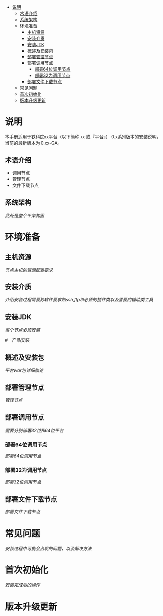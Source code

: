  * [说明](#说明)
      * [术语介绍](#术语介绍)
      * [系统架构](#系统架构)
   * [环境准备](#环境准备)
      * [主机资源](#主机资源)
      * [安装介质](#安装介质)
      * [安装JDK](#安装jdk)
      * [概述及安装包](#概述及安装包)
      * [部署管理节点](#部署管理节点)
      * [部署调用节点](#部署调用节点)
         * [部署64位调用节点](#部署64位调用节点)
         * [部署32为调用节点](#部署32为调用节点)
      * [部署文件下载节点](#部署文件下载节点)
   * [常见问题](#常见问题)
   * [首次初始化](#首次初始化)
   * [版本升级更新](#版本升级更新)

# 说明
本手册适用于铁科院xx平台（以下简称 xx 或『平台』） 0.x系列版本的安装说明，当前的最新版本为 0.xx-GA。
## 术语介绍

* 调用节点
* 管理节点
* 文件下载节点

## 系统架构
*此处是整个平架构图*

# 环境准备
 
## 主机资源
 *节点主机的资源配置要求*

## 安装介质
*介绍安装过程需要的软件要求如ssh,ftp和必须的插件类以及需要的辅助类工具*
## 安装JDK
*每个节点必须安装*


#　产品安装

## 概述及安装包
*平台war包详细描述*
## 部署管理节点
*管理节点*
## 部署调用节点
*需要分别部署32位和64位平台*
### 部署64位调用节点
*部署64位调用节点*
### 部署32为调用节点
*部署32位调用节点*
## 部署文件下载节点
*部署文件下载节点*
# 常见问题
*安装过程中可能会出现的问题，以及解决方法*
# 首次初始化
*安装完成后的操作*

# 版本升级更新
